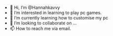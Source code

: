 - 👋 Hi, I’m @Hannahkavvy
- 👀 I’m interested in learning to play pc games.
- 🌱 I’m currently learning how to customise my pc
- 💞️ I’m looking to collaborate on ...
- 📫 How to reach me via email.

<!---
Hannahkavvy/Hannahkavvy is a ✨ special ✨ repository because its `README.md` (this file) appears on your GitHub profile.
You can click the Preview link to take a look at your changes.
--->
